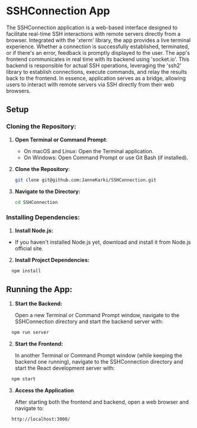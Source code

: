 # SSHConnection App

The SSHConnection application is a web-based interface designed to facilitate real-time SSH interactions with remote servers directly from a browser. Integrated with the 'xterm' library, the app provides a live terminal experience. Whether a connection is successfully established, terminated, or if there's an error, feedback is promptly displayed to the user. The app's frontend communicates in real time with its backend using 'socket.io'. This backend is responsible for actual SSH operations, leveraging the 'ssh2' library to establish connections, execute commands, and relay the results back to the frontend. In essence, application serves as a bridge, allowing users to interact with remote servers via SSH directly from their web browsers.


## Setup

### Cloning the Repository:

1. **Open Terminal or Command Prompt**:
    - On macOS and Linux: Open the Terminal application.
    - On Windows: Open Command Prompt or use Git Bash (if installed).

2. **Clone the Repository**:
   ```bash
   git clone git@github.com:JanneKarki/SSHConnection.git
2. **Navigate to the Directory:**
   ```bash
   cd SSHConnection

### **Installing Dependencies:**

1. **Install Node.js:**
 - If you haven't installed Node.js yet, download and install it from Node.js official site.

2. **Install Project Dependencies:**
  ```bash
    npm install
  ```
## Running the App:
1. **Start the Backend:**
   
   Open a new Terminal or Command Prompt window, navigate to the SSHConnection directory and start the backend server with:
```bash
  npm run server
```
2. **Start the Frontend:**
   
   In another Terminal or Command Prompt window (while keeping the backend one running), navigate to the SSHConnection directory and start the React development server with:
```bash
  npm start
```
3. **Access the Application**
   
   After starting both the frontend and backend, open a web browser and navigate to:
```bash
  http://localhost:3000/
```

   
